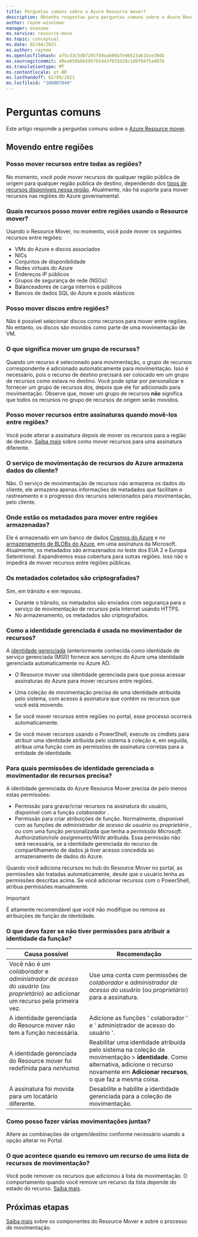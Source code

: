 ```yaml
---
title: Perguntas comuns sobre o Azure Resource mover?
description: Obtenha respostas para perguntas comuns sobre o Azure Resource mover
author: rayne-wiselman
manager: evansma
ms.service: resource-move
ms.topic: conceptual
ms.date: 02/04/2021
ms.author: raynew
ms.openlocfilehash: a75cd3c5dbf205f49aa606bfe96623a61bce39db
ms.sourcegitcommit: 49ea056bbb5957b5443f035d28c1d8f84f5a407b
ms.translationtype: MT
ms.contentlocale: pt-BR
ms.lasthandoff: 02/09/2021
ms.locfileid: "100007049"
---
```

# <a name="common-questions"></a>Perguntas comuns

Este artigo responde a perguntas comuns sobre o [Azure Resource mover](overview.md).


## <a name="moving-across-regions"></a>Movendo entre regiões

### <a name="can-i-move-resources-across-any-regions"></a>Posso mover recursos entre todas as regiões?

No momento, você pode mover recursos de qualquer região pública de origem para qualquer região pública de destino, dependendo dos [tipos de recursos disponíveis nessa região](https://azure.microsoft.com/global-infrastructure/services/). Atualmente, não há suporte para mover recursos nas regiões do Azure governamental.

### <a name="what-resources-can-i-move-across-regions-using-resource-mover"></a>Quais recursos posso mover entre regiões usando o Resource mover?

Usando o Resource Mover, no momento, você pode mover os seguintes recursos entre regiões:

- VMs do Azure e discos associados
- NICs
- Conjuntos de disponibilidade 
- Redes virtuais do Azure 
- Endereços IP públicos
- Grupos de segurança de rede (NSGs):
- Balanceadores de carga internos e públicos 
- Bancos de dados SQL do Azure e pools elásticos

### <a name="can-i-move-disks-across-regions"></a>Posso mover discos entre regiões?

Não é possível selecionar discos como recursos para mover entre regiões. No entanto, os discos são movidos como parte de uma movimentação de VM.

### <a name="what-does-it-mean-to-move-a-resource-group"></a>O que significa mover um grupo de recursos?

Quando um recurso é selecionado para movimentação, o grupo de recursos correspondente é adicionado automaticamente para movimentação. Isso é necessário, pois o recurso de destino precisará ser colocado em um grupo de recursos como estava no destino. Você pode optar por personalizar e fornecer um grupo de recursos dos, depois que ele for adicionado para movimentação. Observe que, mover um grupo de recursos **não** significa que todos os recursos no grupo de recursos de origem serão movidos.

### <a name="can-i-move-resources-across-subscriptions-when-i-move-them-across-regions"></a>Posso mover recursos entre assinaturas quando movê-los entre regiões?

Você pode alterar a assinatura depois de mover os recursos para a região de destino. [Saiba mais](../azure-resource-manager/management/move-resource-group-and-subscription.md) sobre como mover recursos para uma assinatura diferente. 

### <a name="does-azure-resource-move-service-store-customer-data"></a>O serviço de movimentação de recursos do Azure armazena dados do cliente? 
Não. O serviço de movimentação de recursos não armazena os dados do cliente, ele armazena apenas informações de metadados que facilitam o rastreamento e o progresso dos recursos selecionados para movimentação, pelo cliente.


### <a name="where-is-the-metadata-for-moving-across-regions-stored"></a>Onde estão os metadados para mover entre regiões armazenadas?

Ele é armazenado em um banco de dados [Cosmos do Azure](../cosmos-db/database-encryption-at-rest.md) e no [armazenamento de BLOBs do Azure](../storage/common/storage-service-encryption.md), em uma assinatura da Microsoft. Atualmente, os metadados são armazenados no leste dos EUA 2 e Europa Setentrional. Expandiremos essa cobertura para outras regiões. Isso não o impedirá de mover recursos entre regiões públicas.

### <a name="is-the-collected-metadata-encrypted"></a>Os metadados coletados são criptografados?

Sim, em trânsito e em repouso.
- Durante o trânsito, os metadados são enviados com segurança para o serviço de movimentação de recursos pela Internet usando HTTPS.
- No armazenamento, os metadados são criptografados.

### <a name="how-is-managed-identity-used-in-resource-mover"></a>Como a identidade gerenciada é usada no movimentador de recursos?

A [identidade gerenciada](../active-directory/managed-identities-azure-resources/overview.md) (anteriormente conhecida como identidade de serviço gerenciada (MSI)) fornece aos serviços do Azure uma identidade gerenciada automaticamente no Azure AD.
- O Resource mover usa identidade gerenciada para que possa acessar assinaturas do Azure para mover recursos entre regiões.
- Uma coleção de movimentação precisa de uma identidade atribuída pelo sistema, com acesso à assinatura que contém os recursos que você está movendo.

- Se você mover recursos entre regiões no portal, esse processo ocorrerá automaticamente.
- Se você mover recursos usando o PowerShell, execute os cmdlets para atribuir uma identidade atribuída pelo sistema à coleção e, em seguida, atribua uma função com as permissões de assinatura corretas para a entidade de identidade. 

### <a name="what-managed-identity-permissions-does-resource-mover-need"></a>Para quais permissões de identidade gerenciada o movimentador de recursos precisa? 

A identidade gerenciada do Azure Resource Mover precisa de pelo menos estas permissões: 

- Permissão para gravar/criar recursos na assinatura do usuário, disponível com a função *colaborador* . 
- Permissão para criar atribuições de função. Normalmente, disponível com as funções de *administrador de acesso de usuário* ou *proprietário* , ou com uma função personalizada que tenha a *permissão Microsoft. Authorization/role assignments/Write* atribuída. Essa permissão não será necessária, se a identidade gerenciada do recurso de compartilhamento de dados já tiver acesso concedida ao armazenamento de dados do Azure. 
 
Quando você adiciona recursos no hub do Resource Mover no portal, as permissões são tratadas automaticamente, desde que o usuário tenha as permissões descritas acima. Se você adicionar recursos com o PowerShell, atribua permissões manualmente.

> [!IMPORTANT]
> É altamente recomendável que você não modifique ou remova as atribuições de função de identidade. 

### <a name="what-should-i-do-if-i-dont-have-permissions-to-assign-role-identity"></a>O que devo fazer se não tiver permissões para atribuir a identidade da função?

**Causa possível** | **Recomendação**
--- | ---
Você não é um *colaborador* e *administrador de acesso do usuário* (ou *proprietário*) ao adicionar um recurso pela primeira vez. | Use uma conta com permissões de *colaborador* e *administrador de acesso do usuário* (ou *proprietário*) para a assinatura.
A identidade gerenciada do Resource mover não tem a função necessária. | Adicione as funções ' colaborador ' e ' administrador de acesso do usuário '.
A identidade gerenciada do Resource mover foi redefinida para *nenhuma*. | Reabilitar uma identidade atribuída pelo sistema na coleção de movimentação > **identidade**. Como alternativa, adicione o recurso novamente em **Adicionar recursos**, o que faz a mesma coisa.  
A assinatura foi movida para um locatário diferente. | Desabilite e habilite a identidade gerenciada para a coleção de movimentação.

### <a name="how-can-i-do-multiple-moves-together"></a>Como posso fazer várias movimentações juntas?

Altere as combinações de origem/destino conforme necessário usando a opção alterar no Portal.

### <a name="what-happens-when-i-remove-a-resource-from-a-list-of-move-resources"></a>O que acontece quando eu removo um recurso de uma lista de recursos de movimentação?

Você pode remover os recursos que adicionou à lista de movimentação. O comportamento quando você remove um recurso da lista depende do estado do recurso. [Saiba mais](remove-move-resources.md#vm-resource-state-after-removing).



## <a name="next-steps"></a>Próximas etapas

[Saiba mais](about-move-process.md) sobre os componentes do Resource Mover e sobre o processo de movimentação.
